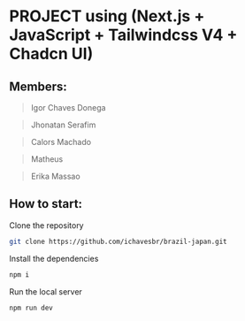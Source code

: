 # PROJECT using (Next.js + JavaScript + Tailwindcss V4 + Chadcn UI)

## Members:

> Igor Chaves Donega

> Jhonatan Serafim

> Calors Machado

> Matheus

> Erika Massao

## How to start:

Clone the repository

```bash
git clone https://github.com/ichavesbr/brazil-japan.git
```

Install the dependencies

```bash
npm i
```

Run the local server

```bash
npm run dev
```

